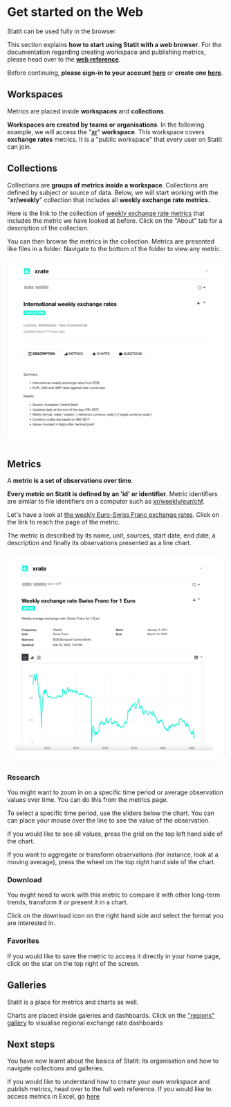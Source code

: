 # **Get started on the Web**

Statit can be used fully in the browser.

This section explains **how to start using Statit with a web browser**. For the documentation regarding creating workspace and publishing metrics, please head over to the [**web reference**](/reference/web.md).

Before continuing, **please sign-in to your account [here](https://gostatit.com/signin)** or **create one [here](https://gostatit.com/signup)**.


## **Workspaces**

Metrics are placed inside **workspaces** and **collections**.

**Workspaces are created by teams or organisations**. In the following example, we will access the "[**xr**](https://www.gostatit.com/xr)" **workspace**. This workspace covers **exchange rates** metrics. It is a "public workspace" that every user on Statit can join.


## **Collections**

Collections are **groups of metrics inside a workspace**. Collections are defined by subject or source of data. Below, we will start working with the "**xr/weekly**" collection that includes all **weekly exchange rate metrics**.

Here is the link to the collection of [weekly exchange rate metrics](https://www.gostatit.com/xr/daily) that includes the metric we have looked at before. Click on the "About" tab for a description of the collection.

You can then browse the metrics in the collection. Metrics are presented like files in a folder. Navigate to the bottom of the folder to view any metric.

![Collection](/img/gs_web_collection.png)

## **Metrics**

A **metric is a set of observations over time**.

**Every metric on Statit is defined by an 'id' or identifier**. Metric identifiers are similar to file identifiers on a computer such as [xr/weekly/eur/chf](https://www.gostatit.com/xr/weekly/eur/chf).

Let's have a look at [the weekly Euro-Swiss Franc exchange rates](https://www.gostatit.com/xr/weekly/eur/chf). Click on the link to reach the page of the metric.

The metric is described by its name, unit, sources, start date, end date, a description and finally its observations presented as a line chart.

![Metric](/img/gs_web_metric.png)


### **Research**

You might want to zoom in on a specific time period or average observation values over time. You can do this from the metrics page.

To select a specific time period, use the sliders below the chart. You can can place your mouse over the line to see the value of the observation.

If you would like to see all values, press the grid on the top left hand side of the chart.

If you want to aggregate or transform observations (for instance, look at a moving average), press the wheel on the top right hand side of the chart.


### **Download**

You might need to work with this metric to compare it with other long-term trends, transform it or present it in a chart.

Click on the download icon on the right hand side and select the format you are interested in.


### **Favorites**

If you would like to save the metric to access it directly in your home page, click on the star on the top right of the screen.


## **Galleries**

Statit is a place for metrics and charts as well.

Charts are placed inside galeries and dashboards. Click on the ["regions" gallery](https://www.gostatit.com/s/xr/regions) to visualise regional exchange rate dashboards


## **Next steps**

You have now learnt about the basics of Statit: its organisation and how to navigate collections and galleries.

If you would like to understand how to create your own workspace and publish metrics, head over to the full web reference. If you would like to access metrics in Excel, go [here](/gs/excel.md)
